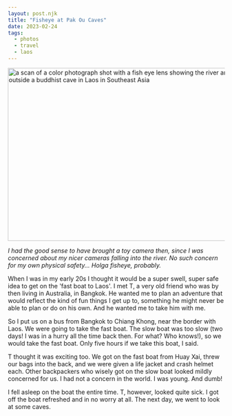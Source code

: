 ```yaml
---
layout: post.njk
title: "Fisheye at Pak Ou Caves"
date: 2023-02-24
tags: 
  - photos
  - travel
  - laos
---
```

<img src="/photos/uploads/d727b7e9a3.jpg" width="600" height="401" alt="a scan of a color photograph shot with a fish eye lens showing the river and boats outside a buddhist cave in Laos in Southeast Asia" />

*I had the good sense to have brought a toy camera then, since I was concerned about my nicer cameras falling into the river. No such concern for my own physical safety... Holga fisheye, probably.*

When I was in my early 20s I thought it would be a super swell, super safe idea to get on the 'fast boat to Laos'. I met T, a very old friend who was by then living in Australia, in Bangkok. He wanted me to plan an adventure that would reflect the kind of fun things I get up to, something he might never be able to plan or do on his own. And he wanted me to take him with me.

So I put us on a bus from Bangkok to Chiang Khong, near the border with Laos. We were going to take the fast boat. The slow boat was too slow (two days! I was in a hurry all the time back then. For what? Who knows!), so we would take the fast boat. Only five hours if we take this boat, I said.

T thought it was exciting too. We got on the fast boat from Huay Xai, threw our bags into the back, and we were given a life jacket and crash helmet each. Other backpackers who wisely got on the slow boat looked mildly concerned for us. I had not a concern in the world. I was young. And dumb!

I fell asleep on the boat the entire time. T, however, looked quite sick. I got off the boat refreshed and in no worry at all. The next day, we went to look at some caves. 
